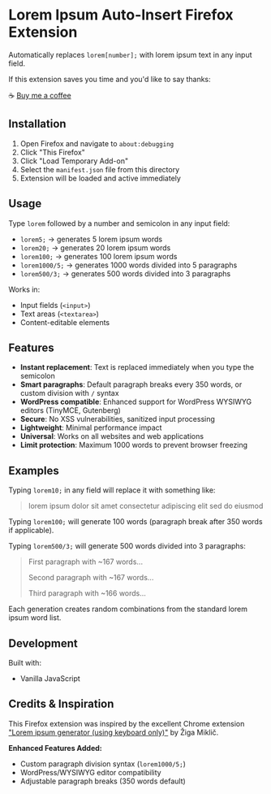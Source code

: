 # Lorem Ipsum Auto-Insert Firefox Extension

Automatically replaces `lorem[number];` with lorem ipsum text in any input field.

If this extension saves you time and you'd like to say thanks:

☕ [Buy me a coffee](https://coff.ee/bpidperygoa)

## Installation

1. Open Firefox and navigate to `about:debugging`
2. Click "This Firefox" 
3. Click "Load Temporary Add-on"
4. Select the `manifest.json` file from this directory
5. Extension will be loaded and active immediately

## Usage

Type `lorem` followed by a number and semicolon in any input field:

- `lorem5;` → generates 5 lorem ipsum words
- `lorem20;` → generates 20 lorem ipsum words  
- `lorem100;` → generates 100 lorem ipsum words
- `lorem1000/5;` → generates 1000 words divided into 5 paragraphs
- `lorem500/3;` → generates 500 words divided into 3 paragraphs

Works in:
- Input fields (`<input>`)
- Text areas (`<textarea>`)
- Content-editable elements

## Features

- **Instant replacement**: Text is replaced immediately when you type the semicolon
- **Smart paragraphs**: Default paragraph breaks every 350 words, or custom division with `/` syntax
- **WordPress compatible**: Enhanced support for WordPress WYSIWYG editors (TinyMCE, Gutenberg)
- **Secure**: No XSS vulnerabilities, sanitized input processing
- **Lightweight**: Minimal performance impact
- **Universal**: Works on all websites and web applications
- **Limit protection**: Maximum 1000 words to prevent browser freezing

## Examples

Typing `lorem10;` in any field will replace it with something like:
> lorem ipsum dolor sit amet consectetur adipiscing elit sed do eiusmod

Typing `lorem100;` will generate 100 words (paragraph break after 350 words if applicable).

Typing `lorem500/3;` will generate 500 words divided into 3 paragraphs:
> First paragraph with ~167 words...
> 
> Second paragraph with ~167 words...
> 
> Third paragraph with ~166 words...

Each generation creates random combinations from the standard lorem ipsum word list.

## Development

Built with:
- Vanilla JavaScript

## Credits & Inspiration

This Firefox extension was inspired by the excellent Chrome extension ["Lorem ipsum generator (using keyboard only)"](https://chromewebstore.google.com/detail/ogkidppcbldhebgplkdmepodkbfanndi?utm_source=item-share-cb) by Žiga Miklič. 

**Enhanced Features Added:**
- Custom paragraph division syntax (`lorem1000/5;`)
- WordPress/WYSIWYG editor compatibility
- Adjustable paragraph breaks (350 words default)